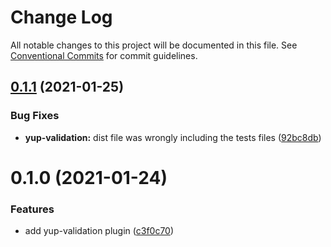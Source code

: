 # Change Log

All notable changes to this project will be documented in this file.
See [Conventional Commits](https://conventionalcommits.org) for commit guidelines.

## [0.1.1](https://github.com/JCMais/nexus-plugins/compare/@jcm/nexus-plugin-yup-validation@0.1.0...@jcm/nexus-plugin-yup-validation@0.1.1) (2021-01-25)

### Bug Fixes

- **yup-validation:** dist file was wrongly including the tests files ([92bc8db](https://github.com/JCMais/nexus-plugins/commit/92bc8dbb5d5a5c01ea30017efbc76d8a60c3d5ff))

# 0.1.0 (2021-01-24)

### Features

- add yup-validation plugin ([c3f0c70](https://github.com/JCMais/nexus-plugins/commit/c3f0c703a71414e9a7b59ae5d0e7bf5edacf57fe))
